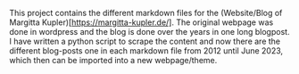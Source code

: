 This project contains the different markdown files for the (Website/Blog of Margitta Kupler)[https://margitta-kupler.de/]. The original webpage was done in wordpress and the blog is done over the years in one long blogpost. I have written a python script to scrape the content and now there are the different blog-posts one in each markdown file from 2012 until June 2023, which then can be imported into a new webpage/theme.